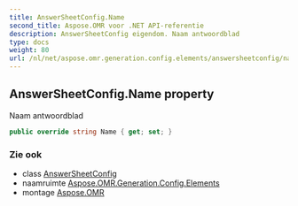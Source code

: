 ```yaml
---
title: AnswerSheetConfig.Name
second_title: Aspose.OMR voor .NET API-referentie
description: AnswerSheetConfig eigendom. Naam antwoordblad
type: docs
weight: 80
url: /nl/net/aspose.omr.generation.config.elements/answersheetconfig/name/
---
```

## AnswerSheetConfig.Name property

Naam antwoordblad

```csharp
public override string Name { get; set; }
```

### Zie ook

* class [AnswerSheetConfig](../)
* naamruimte [Aspose.OMR.Generation.Config.Elements](../../answersheetconfig/)
* montage [Aspose.OMR](../../../)


